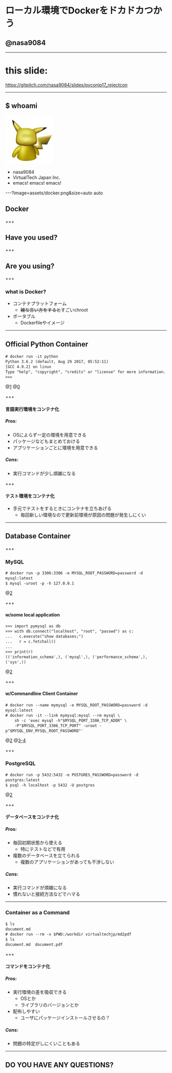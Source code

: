 # ローカル環境でDockerをドカドカつかう
## @nasa9084

---

# this slide:
https://gitpitch.com/nasa9084/slides/pyconjp17_rejectcon

---

## $ whoami

![](assets/pika.jpg)
* nasa9084
* VirtualTech Japan Inc.
* emacs! emacs! emacs!

---?image=assets/docker.png&size=auto auto

## Docker

+++

## Have you used?

+++

## Are you using?

+++

### what is Docker?

* コンテナプラットフォーム
  * ~~雑な言い方をすると~~すごいchroot
* ポータブル
  * Dockerfileやイメージ

---

## Official Python Container

``` shell
# docker run -it python
Python 3.6.2 (default, Aug 29 2017, 05:52:11)
[GCC 4.9.2] on linux
Type "help", "copyright", "credits" or "license" for more information.
>>>
```

@[1]()
@[0]()

+++

#### 言語実行環境をコンテナ化
##### Pros:

* OSによらず一定の環境を用意できる
* パッケージなどもまとめておける
* アプリケーションごとに環境を用意できる

##### Cons:

* 実行コマンドが少し煩雑になる

+++

#### テスト環境をコンテナ化

* 手元でテストをするときにコンテナを立ちあげる
  + 毎回新しい環境なので更新前環境が原因の問題が発生しにくい

---

## Database Container

+++

### MySQL

``` shell
# docker run -p 3306:3306 -e MYSQL_ROOT_PASSWORD=password -d mysql:latest
$ mysql -uroot -p -h 127.0.0.1
```

@[2](`localhost`とするとローカルのsocketに接続しようとするので注意)

+++

#### w/some local application

``` python-console
>>> import pymysql as db
>>> with db.connect("localhost", "root", "passwd") as c:
...   c.execute("show databases;")
...   r = c.fetchall()
...
>>> print(r)
(('information_schema',), ('mysql',), ('performance_schema',), ('sys',))
```

@[2](PyMySQLでは`localhost`でもOK)

+++

#### w/Commandline Client Container

``` shell
# docker run --name mymysql -e MYSQL_ROOT_PASSWORD=password -d mysql:latest
# docker run -it --link mymysql:mysql --rm mysql \
    sh -c 'exec mysql -h"$MYSQL_PORT_3306_TCP_ADDR" \
    -P"$MYSQL_PORT_3306_TCP_PORT" -uroot -p"$MYSQL_ENV_MYSQL_ROOT_PASSWORD"'
```

@[2](`--link`でコンテナ同士を接続)
@[3-4](環境変数に接続情報が入っている)

+++

### PostgreSQL

``` shell
# docker run -p 5432:5432 -e POSTGRES_PASSWORD=password -d postgres:latest
$ psql -h localhost -p 5432 -U postgres
```

@[2](PostgreSQLは`localhost`でも大丈夫)

+++

#### データベースをコンテナ化
##### Pros:

* 毎回初期状態から使える
  * 特にテストなどで有用
* 複数のデータベースを立てられる
  * 複数のアプリケーションがあっても干渉しない

##### Cons:

* 実行コマンドが煩雑になる
* 慣れないと接続方法などでハマる

---

### Container as a Command

``` shell
$ ls
document.md
# docker run --rm -v $PWD:/workdir virtualtechjp/md2pdf
$ ls
document.md  document.pdf
```

+++

#### コマンドをコンテナ化
##### Pros:

* 実行環境の差を吸収できる
  * OSとか
  * ライブラリのバージョンとか
* 配布しやすい
  * ユーザにパッケージインストールさせるの？

##### Cons:

* 問題の特定がしにくいこともある

---

## DO YOU HAVE ANY QUESTIONS?
